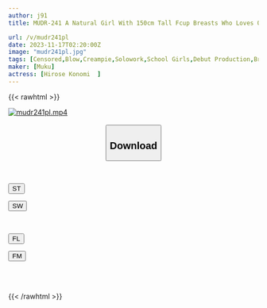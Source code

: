 ```yaml
---
author: j91
title: MUDR-241 A Natural Girl With 150cm Tall Fcup Breasts Who Loves Old Men. Muku Exclusive AV DEBUT Konomi Hirose

url: /v/mudr241pl
date: 2023-11-17T02:20:00Z
image: "mudr241pl.jpg"
tags: [Censored,Blow,Creampie,Solowork,School Girls,Debut Production,Breasts	 ]
maker: [Muku]
actress: [Hirose Konomi  ]
---
```



{{< rawhtml >}}

<div class="video" data-videoid="e2aP70aQRQsYq11">
    <a href="javascript:;">
        <img src="/v/mudr241pl/mudr241pl.jpg" width="WIDTH" height="HEIGHT" alt="mudr241pl.mp4" loading="lazy">
    </a>
</div>

<script type="text/javascript" src="https://j91.asia/asset/on-demand-st.js"></script>

<br>
  <link rel="stylesheet" href="https://j91.asia/asset/bs5.css">
  
  <center>
  <button class="btn btn-primary" type="button" data-bs-toggle="collapse" data-bs-target=".multi-collapse" aria-expanded="false" aria-controls="multiCollapseExample1 multiCollapseExample2"><h2>Download</h2></button></center>
</p>
<div class="row">
  <div class="col">
    <div class="collapse multi-collapse" id="multiCollapseExample1">
      <div class="card card-body">
	      	      <br>
<div class="buttons">  
<p><a href="https://streamtape.to/v/e2aP70aQRQsYq11" target="_blank"><button class="btn-hover color-3"><i class="fa fa-download"></i> ST</button></a></p>
<p><a href="https://sfastwish.com/5lmpbdocf53w" target="_blank"><button class="btn-hover color-2"><i class="fa fa-download"></i> SW</button></a></p></div>
    </div>
  </div>
</div>
  <div class="col">
    <div class="collapse multi-collapse" id="multiCollapseExample2">
      <div class="card card-body">
	      <br>
<div class="buttons">
<p><a href="javascript:;" target="_blank"><button class="btn-hover color-9"><i class="fa fa-download"></i> FL</button></a></p>
<p><a href="javascript:;" target="_blank"><button class="btn-hover color-8"><i class="fa fa-download"></i> FM</button></a></p></div>
<br><br>
      </div>
    </div>
  </div>
</div>

{{< /rawhtml >}}
